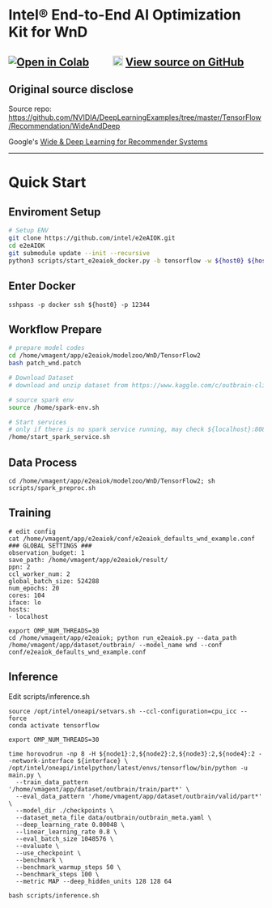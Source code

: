 # Intel® End-to-End AI Optimization Kit for WnD


[![Open in Colab](https://colab.research.google.com/assets/colab-badge.svg)](https://colab.research.google.com/github/intel/e2eAIOK/blob/main/demo/builtin/wnd/WND_DEMO.ipynb)&emsp;&emsp;  <img width="20" height="20" src="https://github.githubassets.com/images/modules/logos_page/GitHub-Mark.png"> [View source on GitHub](https://github.com/intel/e2eAIOK/blob/main/demo/builtin/wnd/WND_DEMO.ipynb)
---

## Original source disclose
Source repo: https://github.com/NVIDIA/DeepLearningExamples/tree/master/TensorFlow/Recommendation/WideAndDeep

Google's [Wide & Deep Learning for Recommender Systems](https://arxiv.org/abs/1606.07792)

---

# Quick Start
## Enviroment Setup
``` bash
# Setup ENV
git clone https://github.com/intel/e2eAIOK.git
cd e2eAIOK
git submodule update --init --recursive
python3 scripts/start_e2eaiok_docker.py -b tensorflow -w ${host0} ${host1} ${host2} ${host3} --proxy ""
```

## Enter Docker
```
sshpass -p docker ssh ${host0} -p 12344
```

## Workflow Prepare
``` bash
# prepare model codes
cd /home/vmagent/app/e2eaiok/modelzoo/WnD/TensorFlow2
bash patch_wnd.patch

# Download Dataset
# download and unzip dataset from https://www.kaggle.com/c/outbrain-click-prediction/data to /home/vmagent/app/dataset/outbrain/orig

# source spark env
source /home/spark-env.sh

# Start services
# only if there is no spark service running, may check ${localhost}:8080 to confirm
/home/start_spark_service.sh
```

## Data Process
```
cd /home/vmagent/app/e2eaiok/modelzoo/WnD/TensorFlow2; sh scripts/spark_preproc.sh
```

## Training
```
# edit config
cat /home/vmagent/app/e2eaiok/conf/e2eaiok_defaults_wnd_example.conf
### GLOBAL SETTINGS ###
observation_budget: 1
save_path: /home/vmagent/app/e2eaiok/result/
ppn: 2
ccl_worker_num: 2
global_batch_size: 524288
num_epochs: 20
cores: 104
iface: lo
hosts:
- localhost
```

```
export OMP_NUM_THREADS=30
cd /home/vmagent/app/e2eaiok; python run_e2eaiok.py --data_path /home/vmagent/app/dataset/outbrain/ --model_name wnd --conf conf/e2eaiok_defaults_wnd_example.conf 
```

## Inference

Edit scripts/inference.sh
```
source /opt/intel/oneapi/setvars.sh --ccl-configuration=cpu_icc --force
conda activate tensorflow

export OMP_NUM_THREADS=30

time horovodrun -np 8 -H ${node1}:2,${node2}:2,${node3}:2,${node4}:2 --network-interface ${interface} \
/opt/intel/oneapi/intelpython/latest/envs/tensorflow/bin/python -u main.py \
  --train_data_pattern '/home/vmagent/app/dataset/outbrain/train/part*' \
  --eval_data_pattern '/home/vmagent/app/dataset/outbrain/valid/part*' \
  --model_dir ./checkpoints \
  --dataset_meta_file data/outbrain/outbrain_meta.yaml \
  --deep_learning_rate 0.00048 \
  --linear_learning_rate 0.8 \
  --eval_batch_size 1048576 \
  --evaluate \
  --use_checkpoint \
  --benchmark \
  --benchmark_warmup_steps 50 \
  --benchmark_steps 100 \
  --metric MAP --deep_hidden_units 128 128 64
```
`bash scripts/inference.sh`
